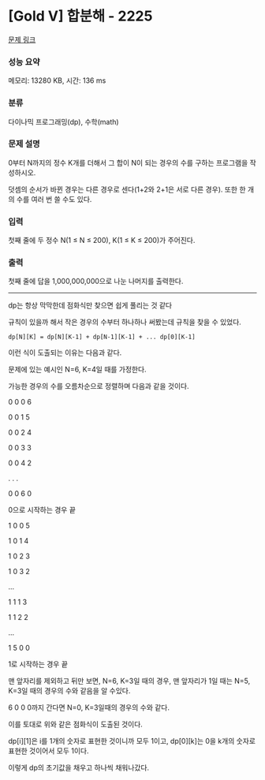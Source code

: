 # [Gold V] 합분해 - 2225 

[문제 링크](https://www.acmicpc.net/problem/2225) 

### 성능 요약

메모리: 13280 KB, 시간: 136 ms

### 분류

다이나믹 프로그래밍(dp), 수학(math)

### 문제 설명

<p>0부터 N까지의 정수 K개를 더해서 그 합이 N이 되는 경우의 수를 구하는 프로그램을 작성하시오.</p>

<p>덧셈의 순서가 바뀐 경우는 다른 경우로 센다(1+2와 2+1은 서로 다른 경우). 또한 한 개의 수를 여러 번 쓸 수도 있다.</p>

### 입력 

 <p>첫째 줄에 두 정수 N(1 ≤ N ≤ 200), K(1 ≤ K ≤ 200)가 주어진다.</p>

### 출력 

 <p>첫째 줄에 답을 1,000,000,000으로 나눈 나머지를 출력한다.</p>

---

dp는 항상 막막한데 점화식만 찾으면 쉽게 풀리는 것 같다



규칙이 있을까 해서 작은 경우의 수부터 하나하나 써봤는데 규칙을 찾을 수 있었다.



```
dp[N][K] = dp[N][K-1] + dp[N-1][K-1] + ... dp[0][K-1]
```

이런 식이 도출되는 이유는 다음과 같다.

문제에 있는 예시인 N=6, K=4일 때를 가정한다.

가능한 경우의 수를 오름차순으로 정렬하며 다음과 같을 것이다.

0 0 0 6

0 0 1 5

0 0 2 4

0 0 3 3

0 0 4 2

. . .

0 0 6 0

0으로 시작하는 경우 끝



1 0 0 5

1 0 1 4

1 0 2 3

1 0 3 2 

...

1 1 1 3

1 1 2 2 

...

1 5 0 0

1로 시작하는 경우 끝



맨 앞자리를 제외하고 뒤만 보면, N=6, K=3일 때의 경우, 맨 앞자리가 1일 때는 N=5, K=3일 때의 경우의 수와 같음을 알 수있다.

6 0 0 0까지 간다면 N=0, K=3일때의 경우의 수와 같다.



이를 토대로 위와 같은 점화식이 도출된 것이다.



dp[i][1]은 i를 1개의 숫자로 표현한 것이니까 모두 1이고, dp[0][k]는 0을 k개의 숫자로 표현한 것이어서 모두 1이다.

이렇게 dp의 초기값을 채우고 하나씩 채워나갔다.

